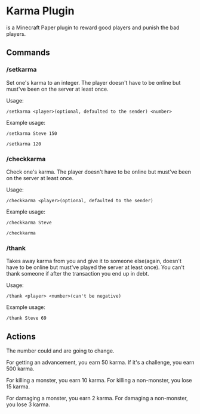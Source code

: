 # Karma Plugin
is a Minecraft Paper plugin to reward good players and punish the bad players.

## Commands
### /setkarma
Set one's karma to an integer. The player doesn't have to be online but must've been on the server at least once.

Usage:
```
/setkarma <player>(optional, defaulted to the sender) <number> 
```
Example usage:
```
/setkarma Steve 150
```
```
/setkarma 120
```
### /checkkarma
Check one's karma. The player doesn't have to be online but must've been on the server at least once.

Usage:
```
/checkkarma <player>(optional, defaulted to the sender)
```
Example usage:
```
/checkkarma Steve
```
```
/checkkarma
```
### /thank
Takes away karma from you and give it to someone else(again, doesn't have to be online but must've played the server at least once). You can't thank someone if after the transaction you end up in debt.

Usage:
```
/thank <player> <number>(can't be negative)
```
Example usage:
```
/thank Steve 69
```

## Actions
The number could and are going to change.

For getting an advancement, you earn 50 karma. If it's a challenge, you earn 500 karma.

For killing a monster, you earn 10 karma. For killing a non-monster, you lose 15 karma.

For damaging a monster, you earn 2 karma. For damaging a non-monster, you lose 3 karma.
